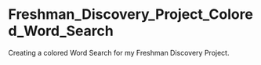 # Freshman_Discovery_Project_Colored_Word_Search
Creating a colored Word Search for my Freshman Discovery Project.
